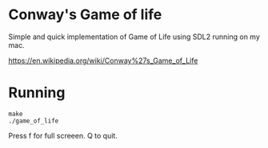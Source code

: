 # Conway's Game of life

Simple and quick implementation of Game of Life using SDL2 running on my mac.

https://en.wikipedia.org/wiki/Conway%27s_Game_of_Life

# Running

```
make
./game_of_life
```

Press f for full screeen. Q to quit.

